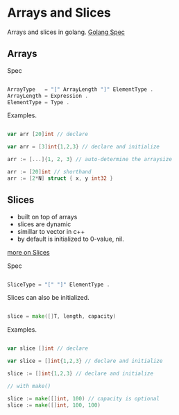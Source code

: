 # Arrays and Slices

Arrays and slices in golang. [Golang Spec](https://go.dev/ref/spec#Array_types)

## Arrays 

Spec 

```go

ArrayType   = "[" ArrayLength "]" ElementType .
ArrayLength = Expression .
ElementType = Type .

```

Examples.


```go

var arr [20]int // declare 

var arr = [3]int{1,2,3} // declare and initialize

arr := [...]{1, 2, 3} // auto-determine the arraysize

arr := [20]int // shorthand 
arr := [2*N] struct { x, y int32 }

```


## Slices

- built on top of arrays
- slices are dynamic
- simillar to vector in c++
- by default is initialized to 0-value, nil.

[more on Slices](https://www.youtube.com/watch?v=3SCgZLb4ZYw)

Spec

```go

SliceType = "[" "]" ElementType .

```

Slices can also be initialized.

```go

slice = make([]T, length, capacity)

```


Examples.

```go

var slice []int // declare

var slice = []int{1,2,3} // declare and initialize

slice := []int{1,2,3} // declare and initialize

// with make()

slice := make([]int, 100) // capacity is optional
slice := make([]int, 100, 100)

```
